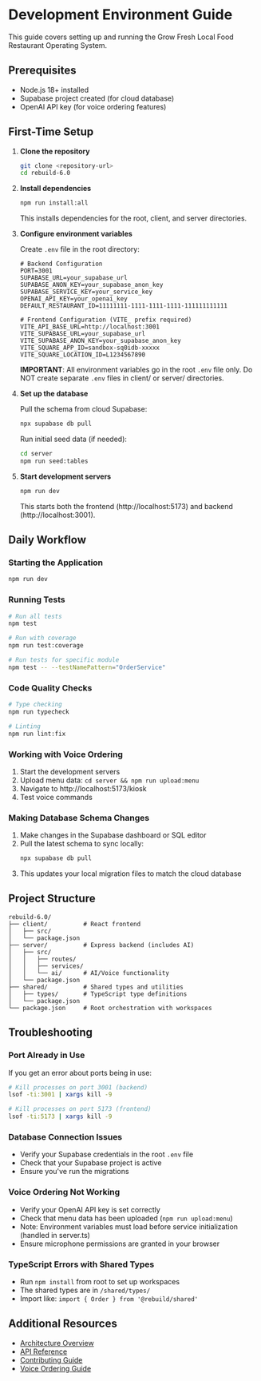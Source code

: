 # Development Environment Guide

This guide covers setting up and running the Grow Fresh Local Food Restaurant Operating System.

## Prerequisites
- Node.js 18+ installed
- Supabase project created (for cloud database)
- OpenAI API key (for voice ordering features)

## First-Time Setup

1. **Clone the repository**
   ```bash
   git clone <repository-url>
   cd rebuild-6.0
   ```

2. **Install dependencies**
   ```bash
   npm run install:all
   ```
   This installs dependencies for the root, client, and server directories.

3. **Configure environment variables**
   
   Create `.env` file in the root directory:
   ```env
   # Backend Configuration
   PORT=3001
   SUPABASE_URL=your_supabase_url
   SUPABASE_ANON_KEY=your_supabase_anon_key
   SUPABASE_SERVICE_KEY=your_service_key
   OPENAI_API_KEY=your_openai_key
   DEFAULT_RESTAURANT_ID=11111111-1111-1111-1111-111111111111

   # Frontend Configuration (VITE_ prefix required)
   VITE_API_BASE_URL=http://localhost:3001
   VITE_SUPABASE_URL=your_supabase_url
   VITE_SUPABASE_ANON_KEY=your_supabase_anon_key
   VITE_SQUARE_APP_ID=sandbox-sq0idb-xxxxx
   VITE_SQUARE_LOCATION_ID=L1234567890
   ```
   
   **IMPORTANT**: All environment variables go in the root `.env` file only. Do NOT create separate `.env` files in client/ or server/ directories.

4. **Set up the database**
   
   Pull the schema from cloud Supabase:
   ```bash
   npx supabase db pull
   ```
   
   Run initial seed data (if needed):
   ```bash
   cd server
   npm run seed:tables
   ```

5. **Start development servers**
   ```bash
   npm run dev
   ```
   This starts both the frontend (http://localhost:5173) and backend (http://localhost:3001).

## Daily Workflow

### Starting the Application
```bash
npm run dev
```

### Running Tests
```bash
# Run all tests
npm test

# Run with coverage
npm run test:coverage

# Run tests for specific module
npm test -- --testNamePattern="OrderService"
```

### Code Quality Checks
```bash
# Type checking
npm run typecheck

# Linting
npm run lint:fix
```

### Working with Voice Ordering
1. Start the development servers
2. Upload menu data: `cd server && npm run upload:menu`
3. Navigate to http://localhost:5173/kiosk
4. Test voice commands

### Making Database Schema Changes
1. Make changes in the Supabase dashboard or SQL editor
2. Pull the latest schema to sync locally:
   ```bash
   npx supabase db pull
   ```
3. This updates your local migration files to match the cloud database

## Project Structure

```
rebuild-6.0/
├── client/          # React frontend
│   ├── src/
│   └── package.json
├── server/          # Express backend (includes AI)
│   ├── src/
│   │   ├── routes/
│   │   ├── services/
│   │   └── ai/      # AI/Voice functionality
│   └── package.json
├── shared/          # Shared types and utilities
│   ├── types/       # TypeScript type definitions
│   └── package.json
└── package.json     # Root orchestration with workspaces
```

## Troubleshooting

### Port Already in Use
If you get an error about ports being in use:
```bash
# Kill processes on port 3001 (backend)
lsof -ti:3001 | xargs kill -9

# Kill processes on port 5173 (frontend)
lsof -ti:5173 | xargs kill -9
```

### Database Connection Issues
- Verify your Supabase credentials in the root `.env` file
- Check that your Supabase project is active
- Ensure you've run the migrations

### Voice Ordering Not Working
- Verify your OpenAI API key is set correctly
- Check that menu data has been uploaded (`npm run upload:menu`)
- Note: Environment variables must load before service initialization (handled in server.ts)
- Ensure microphone permissions are granted in your browser

### TypeScript Errors with Shared Types
- Run `npm install` from root to set up workspaces
- The shared types are in `/shared/types/`
- Import like: `import { Order } from '@rebuild/shared'`

## Additional Resources
- [Architecture Overview](./ARCHITECTURE.md)
- [API Reference](./docs/API_REFERENCE.md)
- [Contributing Guide](./CONTRIBUTING_AI.md)
- [Voice Ordering Guide](./docs/VOICE_ORDERING_GUIDE.md)